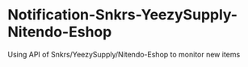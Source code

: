 # Notification-Snkrs-YeezySupply-Nitendo-Eshop
Using API of Snkrs/YeezySupply/Nitendo-Eshop to monitor new items
